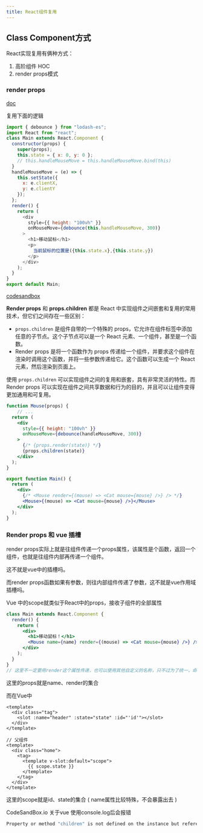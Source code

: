 ```yaml
---
title: React组件复用
---
```


## Class Component方式

React实现复用有俩种方式：

1. 高阶组件 HOC
2. render props模式



### render props

[doc](https://zh-hans.reactjs.org/docs/render-props.html)

复用下面的逻辑

```js
import { debounce } from "lodash-es";
import React from "react";
class Main extends React.Component {
  constructor(props) {
    super(props);
    this.state = { x: 0, y: 0 };
    // this.handleMouseMove = this.handleMouseMove.bind(this)
  }
  handleMouseMove = (e) => {
    this.setState({
      x: e.clientX,
      y: e.clientY
    });
  };
  render() {
    return (
      <div
        style={{ height: "100vh" }}
        onMouseMove={debounce(this.handleMouseMove, 300)}
      >
        <h1>移动鼠标</h1>
        <p>
          当前鼠标的位置是({this.state.x},{this.state.y})
        </p>
      </div>
    );
  }
}
export default Main;
```

[codesandbox](https://codesandbox.io/s/react-render-props-3fxhh?file=/src/Views/Main.jsx)

**Render props** 和 **props.children** 都是 React 中实现组件之间嵌套和复用的常用技术，但它们之间存在一些区别：

- `props.children` 是组件自带的一个特殊的 props，它允许在组件标签中添加任意的子节点。这个子节点可以是一个 React 元素、一个组件，甚至是一个函数。
- Render props 是将一个函数作为 props 传递给一个组件，并要求这个组件在渲染时调用这个函数，并将一些参数传递给它。这个函数可以生成一个 React 元素，然后渲染到页面上。

使用 `props.children` 可以实现组件之间的复用和嵌套，具有非常灵活的特性。而 Render props 可以实现在组件之间共享数据和行为的目的，并且可以让组件变得更加通用和可复用。

```jsx
function Mouse(props) {
	// ...
  return (
    <div
      style={{ height: "100vh" }}
      onMouseMove={debounce(handleMouseMove, 300)}
    >
      {/* {props.render(state)} */}
      {props.children(state)}
    </div>
  );
}

export function Main() {
  return (
    <div>
      {/* <Mouse render={(mouse) => <Cat mouse={mouse} />} /> */}
      <Mouse>{(mouse) => <Cat mouse={mouse} />}</Mouse>
    </div>
  );
}
```



### Render props 和 vue 插槽

render props实际上就是往组件传递一个props属性，该属性是个函数，返回一个组件，也就是往组件内部再传递一个组件。

这不就是vue中的插槽吗。

而render props函数如果有参数，则往内部组件传递了参数，这不就是vue作用域插槽吗。

Vue 中的scope就类似于React中的props，接收子组件的全部属性

```jsx
class Main extends React.Component {
  render() {
    return (
      <div>
        <h1>移动鼠标！</h1>
        <Mouse name={name} render={(mouse) => <Cat mouse={mouse} />} />
      </div>
    );
  }
}
// 这里不一定要用render这个属性传递，也可以使用其他自定义的名称，只不过为了统一，命名为render
```

这里的props就是name、render的集合

而在Vue中

```vue
<template>
  <div class="tag">
    <slot :name="header" :state="state" :id="'id'"></slot>
  </div>
</template>

// 父组件
<template>
  <div class="home">
    <tag>
      <template v-slot:default="scope">
        {{ scope.state }}
      </template>
    </tag>
  </div>
</template>
```

这里的scope就是id、state的集合 ( name属性比较特殊，不会暴露出去 )



CodeSandBox.io 关于vue 使用console.log后会报错

```js
Property or method "children" is not defined on the instance but referenced during render.
```

